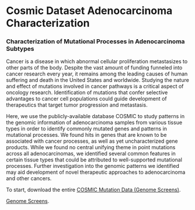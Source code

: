 # Cosmic Dataset Adenocarcinoma Characterization
### Characterization of Mutational Processes in Adenocarcinoma Subtypes

Cancer is a disease in which abnormal cellular proliferation metastasizes to other parts of the body. Despite the vast amount of funding funneled into cancer research every year, it remains among the leading causes of human suffering and death in the United States and worldwide. Studying the nature and effect of mutations involved in cancer pathways is a critical aspect of oncology research. Identification of mutations that confer selective advantages to cancer cell populations could guide development of therapeutics that target tumor progression and metastasis. 

Here, we use the publicly-available database COSMIC to study patterns in the genomic information of adenocarcinoma samples from various tissue types in order to identify commonly mutated genes and patterns in mutational processes. We found hits in genes that are known to be associated with cancer processes, as well as yet uncharacterized gene products. While we found no central unifying theme in point mutations across all adenocarcinomas, we identified several common features in certain tissue types that could be attributed to well-supported mutational processes. Further investigation into the genomic patterns we identified may aid development of novel therapeutic approaches to adenocarcinoma and other cancers.

To start, download the entire [COSMIC Mutation Data (Genome Screens)](https://cancer.sanger.ac.uk/cosmic/download). 

[Genome Screens](docs/images/CancerSangerCOSMIC.png).
